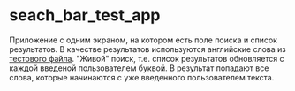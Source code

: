 # seach_bar_test_app

Приложение с одним экраном, на котором есть поле поиска и список результатов. 
В качестве результатов используются английские слова из [тестового файла](https://github.com/dwyl/english-words/blob/master/words.txt). 
"Живой" поиск, т.е. список результатов обновляется с каждой введеной пользователем буквой. 
В результат попадают все слова, которые начинаются с уже введенного пользователем текста.


